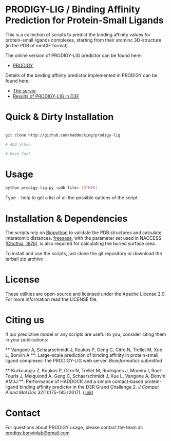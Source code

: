 # PRODIGY-LIG / Binding Affinity Prediction for Protein-Small Ligands

This is a collection of scripts to predict the binding affinity
values for protein-small ligands complexes, starting from their
atominc 3D-structure (in the PDB of mmCIF format)

The online version of PRODIGY-LIG predictor can be found here:
* [PRODIGY](http://milou.science.uu.nl/services/PRODIGY/)

Details of the binding affinity predictor implemented in PRODIGY can be found here:
* [The server](http://www.ncbi.nlm.nih.gov/pubmed/26193119)
* [Results of PRODIGY-LIG in D3F](https://www.ncbi.nlm.nih.gov/pubmed/?term=Performance+of+HADDOCK+and+a+simple+contact-based+protein%E2%80%93ligand+binding+affinity+predictor+in+the+D3R+Grand+Challenge+2)

# Quick & Dirty Installation
```bash

git clone http://github.com/haddocking/prodigy-lig

# ADD STUFF

# Have fun!
```

# Usage

```bash
python prodigy-lig.py <pdb file> [OTHER]
```

Type --help to get a list of all the possible options of the script.
# Installation & Dependencies
The scripts rely on [Biopython](www.biopython.org) to validate the PDB structures and calculate
interatomic distances. [freesasa](https://github.com/mittinatten/freesasa), with the parameter
set used in NACCESS ([Chothia, 1976](http://www.ncbi.nlm.nih.gov/pubmed/994183)), is also
required for calculating the buried surface area.


To install and use the scripts, just clone the git repository or download the tarball zip
archive

# License
These utilities are open-source and licensed under the Apache License 2.0. For more information
read the LICENSE file.

# Citing us
If our predictive model or any scripts are useful to you, consider citing them in your
publications:

** Vangone A, Schaarschmidt J, Koukos P, Geng C, Citro N, Trellet M, Xue L, Bonvin A.**: Large-scale prediction of binding affinity in protein-small ligand complexes: the PRODIGY-LIG web server. *Bioinformatics submitted*

** Kurkcuoglu Z, Koukos P, Citro N, Trellet M, Rodrigues J, Moreira I, Roel-Touris J, Melquiond A, Geng C, Schaarschmidt J,
Xue L, Vangone A, Bonvin AMJJ.**: Performance of HADDOCK and a simple contact-based protein-ligand binding affinity
predictor in the D3R Grand Challenge 2. *J Comput Aided Mol Des* 32(1):175-185 (2017). ([link](https://www.ncbi.nlm.nih.gov/pubmed/?term=Performance+of+HADDOCK+and+a+simple+contact-based+protein%E2%80%93ligand+binding+affinity+predictor+in+the+D3R+Grand+Challenge+2))

# Contact
For questions about PRODIGY usage, please contact the team at: prodigy.bonvinlab@gmail.com
